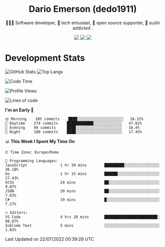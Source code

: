 <div align="center">
  
# Dario Emerson (dedo1911)
👨🏼‍💻 Software developer, 🔧 tech entusiast, 🙌 open source supporter, 🍣 sushi addicted .

[![](https://img.shields.io/badge/-Linkedin-informational?style=for-the-badge&logo=linkedin&logoColor=white&color=2867B2)](http://linkedin.com/in/dedo1911)
[![](https://img.shields.io/badge/-Telegram-informational?style=for-the-badge&logo=telegram&logoColor=white&color=0088cc)](https://t.me/dedo1911)
[![](https://img.shields.io/badge/-Facebook-informational?style=for-the-badge&logo=facebook&logoColor=white&color=3b5998)](https://fb.com/dedo1911)

</div>

# Development Stats

![GitHub Stats](https://github-readme-stats.vercel.app/api?username=dedo1911&hide=&count_private=true&title_color=84cc16&text_color=ffffff&icon_color=84cc16&bg_color=1c1917&hide_border=true&border_radius=0&show_icons=true)
![Top Langs](https://github-readme-stats.vercel.app/api/top-langs/?username=dedo1911&theme=chartreuse-dark&layout=compact)

<!--START_SECTION:waka-->
![Code Time](http://img.shields.io/badge/Code%20Time-0%20secs-blue)

![Profile Views](http://img.shields.io/badge/Profile%20Views-0-blue)

![Lines of code](https://img.shields.io/badge/From%20Hello%20World%20I%27ve%20Written-60%20Thousand%20lines%20of%20code-blue)

**I'm an Early 🐤** 

```text
🌞 Morning    105 commits    ████░░░░░░░░░░░░░░░░░░░░░   18.32% 
🌆 Daytime    274 commits    ████████████░░░░░░░░░░░░░   47.82% 
🌃 Evening    94 commits     ████░░░░░░░░░░░░░░░░░░░░░   16.4% 
🌙 Night      100 commits    ████░░░░░░░░░░░░░░░░░░░░░   17.45%

```


📊 **This Week I Spent My Time On** 

```text
⌚︎ Time Zone: Europe/Rome

💬 Programming Languages: 
JavaScript               1 hr 39 mins        █████████░░░░░░░░░░░░░░░░   36.18% 
Go                       1 hr 15 mins        ██████░░░░░░░░░░░░░░░░░░░   27.43% 
SCSS                     24 mins             ██░░░░░░░░░░░░░░░░░░░░░░░   9.07% 
JSON                     20 mins             ██░░░░░░░░░░░░░░░░░░░░░░░   7.63% 
C#                       19 mins             █░░░░░░░░░░░░░░░░░░░░░░░░   7.27%

🔥 Editors: 
VS Code                  4 hrs 28 mins       ████████████████████████░   98.07% 
Sublime Text             5 mins              ░░░░░░░░░░░░░░░░░░░░░░░░░   1.93%

```


 Last Updated on 22/07/2022 00:39:28 UTC
<!--END_SECTION:waka-->

<!--
**dedo1911/dedo1911** is a ✨ _special_ ✨ repository because its `README.md` (this file) appears on your GitHub profile.

Here are some ideas to get you started:

- 🔭 I’m currently working on ...
- 🌱 I’m currently learning ...
- 👯 I’m looking to collaborate on ...
- 🤔 I’m looking for help with ...
- 💬 Ask me about ...
- 📫 How to reach me: ...
- 😄 Pronouns: ...
- ⚡ Fun fact: ...
-->
